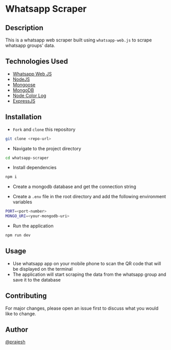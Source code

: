 # Whatsapp Scraper

## Description

This is a whatsapp web scraper built using `whatsapp-web.js` to scrape whatsapp groups' data.

## Technologies Used

- [Whatsapp Web JS](https://wwebjs.dev/)
- [NodeJS](https://nodejs.org/en)
- [Mongoose](https://mongoosejs.com/)
- [MongoDB](https://www.mongodb.com/)
- [Node Color Log](https://www.npmjs.com/package/node-color-log)
- [ExpressJS](https://expressjs.com/)

## Installation

- `Fork` and `clone` this repository

```bash
git clone <repo-url>
```

- Navigate to the project directory

```bash
cd whatsapp-scraper
```

- Install dependencies

```bash
npm i
```

- Create a mongodb database and get the connection string

- Create a `.env` file in the root directory and add the following environment variables

```bash
PORT=<port-number>
MONGO_URI=<your-mongodb-uri>
```

- Run the application

```bash
npm run dev
```

## Usage

- Use whatsapp app on your mobile phone to scan the QR code that will be displayed on the terminal
- The application will start scraping the data from the whatsapp group and save it to the database

## Contributing

For major changes, please open an issue first to discuss what you would like to change.

## Author

[@prajesh](https://bit.ly/prajesheleven)
